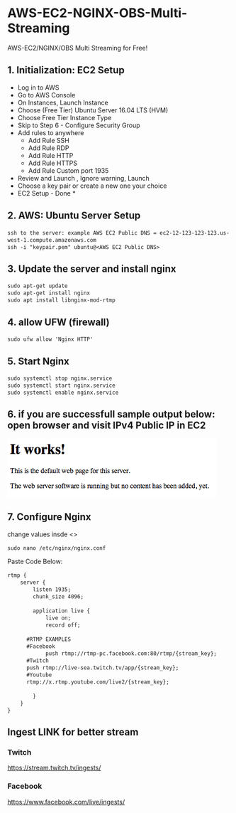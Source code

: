 # AWS-EC2-NGINX-OBS-Multi-Streaming
AWS-EC2/NGINX/OBS Multi Streaming for Free!

## 1. Initialization: EC2 Setup  
* Log in to AWS  
* Go to AWS Console  
* On Instances, Launch Instance  
* Choose (Free Tier) Ubuntu Server 16.04 LTS (HVM)  
* Choose Free Tier Instance Type  
* Skip to Step 6 - Configure Security Group  
* Add rules to anywhere
  - Add Rule SSH
  - Add Rule RDP
  - Add Rule HTTP  
  - Add Rule HTTPS
  - Add Rule Custom port 1935
* Review and Launch , Ignore warning, Launch  
* Choose a key pair or create a new one your choice  
* EC2 Setup - Done *  

## 2. AWS: Ubuntu Server Setup  
```
ssh to the server: example AWS EC2 Public DNS = ec2-12-123-123-123.us-west-1.compute.amazonaws.com
ssh -i "keypair.pem" ubuntu@<AWS EC2 Public DNS>
```

## 3. Update the server and install nginx  
```
sudo apt-get update
sudo apt-get install nginx
sudo apt install libnginx-mod-rtmp
```

## 4. allow UFW (firewall)
```
sudo ufw allow 'Nginx HTTP'
```

## 5. Start Nginx  
```
sudo systemctl stop nginx.service
sudo systemctl start nginx.service
sudo systemctl enable nginx.service
```

## 6. if you are successfull sample output below:  open browser and visit IPv4 Public IP in EC2
![alt text][logo]

[logo]: https://github.com/ohmcodes/AWS-EC2-setup-and-nginx-wordpress-postgresql-configurations/blob/master/default_apache.png?raw=true

## 7. Configure Nginx
change values insde <>
```
sudo nano /etc/nginx/nginx.conf
```
Paste Code Below:  
```
rtmp {
	server {
		listen 1935;
		chunk_size 4096;

		application live {
			live on;
			record off;
      
      #RTMP EXAMPLES
      #Facebook
			push rtmp://rtmp-pc.facebook.com:80/rtmp/{stream_key};
      #Twitch
      push rtmp://live-sea.twitch.tv/app/{stream_key};
      #Youtube
      rtmp://x.rtmp.youtube.com/live2/{stream_key};
      
		}
	}
}
```


## Ingest LINK for better stream

### Twitch
https://stream.twitch.tv/ingests/
### Facebook
https://www.facebook.com/live/ingests/



